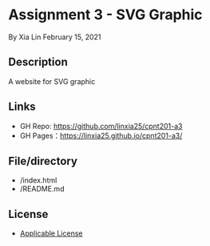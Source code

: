 ﻿# Assignment 3 - SVG Graphic
By Xia Lin February 15, 2021

## Description
A website for SVG graphic

## Links
- GH Repo: https://github.com/linxia25/cpnt201-a3
- GH Pages：https://linxia25.github.io/cpnt201-a3/

## File/directory
- /index.html
- /README.md

## License
- [Applicable License](https://creativecommons.org/licenses/by/4.0/legalcode "Applicable License")
